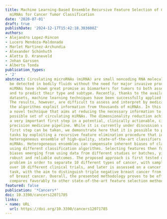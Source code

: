 ```yaml
---
title: Machine Learning-Based Ensemble Recursive Feature Selection of Circulating
  miRNAs for Cancer Tumor Classification
date: '2020-07-01'
draft: true
publishDate: '2024-12-17T15:42:18.303600Z'
authors:
- Alejandro Lopez-Rincon
- Lucero Mendoza-Maldonado
- Marlet Martinez-Archundia
- Alexander Schönhuth
- Aletta D. Kraneveld
- Johan Garssen
- Alberto Tonda
publication_types:
- '2'
abstract: Circulating microRNAs (miRNA) are small noncoding RNA molecules that can
  be detected in bodily fluids without the need for major invasive procedures on patients.
  miRNAs have shown great promise as biomarkers for tumors to both assess their presence
  and to predict their type and subtype. Recently, thanks to the availability of miRNAs
  datasets, machine learning techniques have been successfully applied to tumor classification.
  The results, however, are difficult to assess and interpret by medical experts because
  the algorithms exploit information from thousands of miRNAs. In this work, we propose
  a novel technique that aims at reducing the necessary information to the smallest
  possible set of circulating miRNAs. The dimensionality reduction achieved reflects
  a very important first step in a potential, clinically actionable, circulating miRNA-based
  precision medicine pipeline. While it is currently under discussion whether this
  first step can be taken, we demonstrate here that it is possible to perform classification
  tasks by exploiting a recursive feature elimination procedure that integrates a
  heterogeneous ensemble of high-quality, state-of-the-art classifiers on circulating
  miRNAs. Heterogeneous ensembles can compensate inherent biases of classifiers by
  using different classification algorithms. Selecting features then further eliminates
  biases emerging from using data from different studies or batches, yielding more
  robust and reliable outcomes. The proposed approach is first tested on a tumor classification
  problem in order to separate 10 different types of cancer, with samples collected
  over 10 different clinical trials, and later is assessed on a cancer subtype classification
  task, with the aim to distinguish triple negative breast cancer from other subtypes
  of breast cancer. Overall, the presented methodology proves to be effective and
  compares favorably to other state-of-the-art feature selection methods.
featured: false
publication: '*Cancers*'
doi: 10.3390/cancers12071785
links:
- name: URL
  url: https://doi.org/10.3390/cancers12071785
---
```


